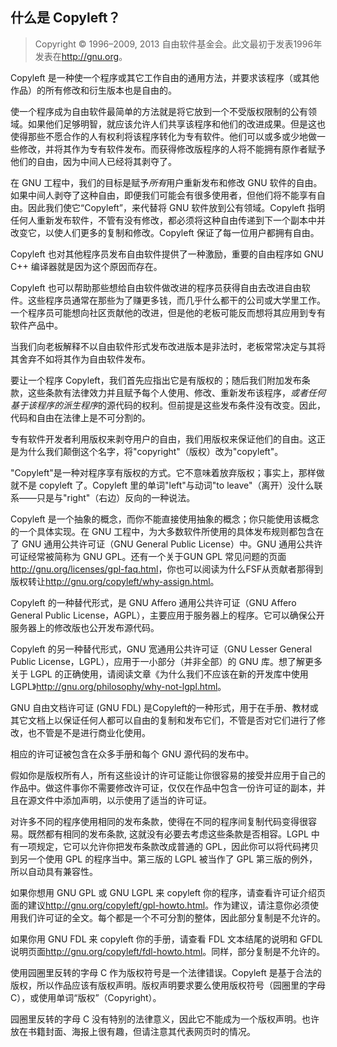 ## 什么是 Copyleft？ 

>Copyright © 1996–2009, 2013 自由软件基金会。此文最初于发表1996年发表在<http://gnu.org>。

Copyleft 是一种使一个程序或其它工作自由的通用方法，并要求该程序（或其他作品）的所有修改和衍生版本也是自由的。

使一个程序成为自由软件最简单的方法就是将它放到一个不受版权限制的公有领域。如果他们足够明智，就应该允许人们共享该程序和他们的改进成果。但是这也使得那些不愿合作的人有权利将该程序转化为专有软件。他们可以或多或少地做一些修改，并将其作为专有软件发布。而获得修改版程序的人将不能拥有原作者赋予他们的自由，因为中间人已经将其剥夺了。

在 GNU 工程中，我们的目标是赋予*所有*用户重新发布和修改 GNU 软件的自由。如果中间人剥夺了这种自由，即便我们可能会有很多使用者，但他们将不能享有自由。因此我们使它“Copyleft”，来代替将 GNU 软件放到公有领域。Copyleft 指明任何人重新发布软件，不管有没有修改，都必须将这种自由传递到下一个副本中并改变它，以使人们更多的复制和修改。Copyleft 保证了每一位用户都拥有自由。

Copyleft 也对其他程序员发布自由软件提供了一种激励，重要的自由程序如 GNU C++ 编译器就是因为这个原因而存在。

Copyleft 也可以帮助那些想给自由软件做改进的程序员获得自由去改进自由软件。这些程序员通常在那些为了赚更多钱，而几乎什么都干的公司或大学里工作。一个程序员可能想向社区贡献他的改进，但是他的老板可能反而想将其应用到专有软件产品中。

当我们向老板解释不以自由软件形式发布改进版本是非法时，老板常常决定与其将其舍弃不如将其作为自由软件发布。

要让一个程序 Copyleft，我们首先应指出它是有版权的；随后我们附加发布条款，这些条款有法律效力并且赋予每个人使用、修改、重新发布该程序，*或者任何基于该程序的派生程序*的源代码的权利。但前提是这些发布条件没有改变。因此，代码和自由在法律上是不可分割的。

专有软件开发者利用版权来剥夺用户的自由，我们用版权来保证他们的自由。这正是为什么我们颠倒这个名字，将"copyright"（版权）改为"copyleft"。

"Copyleft"是一种对程序享有版权的方式。它不意味着放弃版权；事实上，那样做就不是 copyleft 了。Copyleft 里的单词"left"与动词"to leave"（离开）没什么联系——只是与"right"（右边）反向的一种说法。

Copyleft 是一个抽象的概念，而你不能直接使用抽象的概念；你只能使用该概念的一个具体实现。在 GNU 工程中，为大多数软件所使用的具体发布规则都包含在了 GNU 通用公共许可证（GNU General Public License）中。GNU 通用公共许可证经常被简称为 GNU GPL。还有一个关于GUN GPL 常见问题的页面<http://gnu.org/licenses/gpl-faq.html>，你也可以阅读为什么FSF从贡献者那得到版权转让<http://gnu.org/copyleft/why-assign.html>。

Copyleft 的一种替代形式，是 GNU Affero 通用公共许可证（GNU Affero General Public License，AGPL），主要应用于服务器上的程序。它可以确保公开服务器上的修改版也公开发布源代码。

Copyleft 的另一种替代形式，GNU 宽通用公共许可证（GNU Lesser General Public License，LGPL），应用于一小部分（并非全部）的 GNU 库。想了解更多关于 LGPL 的正确使用，请阅读文章《为什么我们不应该在新的开发库中使用 LGPL》<http://gnu.org/philosophy/why-not-lgpl.html>。

GNU 自由文档许可证 (GNU FDL) 是Copyleft的一种形式，用于在手册、教材或其它文档上以保证任何人都可以自由的复制和发布它们，不管是否对它们进行了修改，也不管是不是进行商业化使用。

相应的许可证被包含在众多手册和每个 GNU 源代码的发布中。

假如你是版权所有人，所有这些设计的许可证能让你很容易的接受并应用于自己的作品中。做这件事你不需要修改许可证，仅仅在作品中包含一份许可证的副本，并且在源文件中添加声明，以示使用了适当的许可证。

对许多不同的程序使用相同的发布条款，使得在不同的程序间复制代码变得很容易。既然都有相同的发布条款, 这就没有必要去考虑这些条款是否相容。LGPL 中有一项规定，它可以允许你把发布条款改成普通的 GPL，因此你可以将代码拷贝到另一个使用 GPL 的程序当中。第三版的 LGPL 被当作了 GPL 第三版的例外，所以自动具有兼容性。

如果你想用 GNU GPL 或 GNU LGPL 来 copyleft 你的程序，请查看许可证介绍页面的建议<http://gnu.org/copyleft/gpl-howto.html>。作为建议，请注意你必须使用我们许可证的全文。每个都是一个不可分割的整体，因此部分复制是不允许的。

如果你用 GNU FDL 来 copyleft 你的手册，请查看 FDL 文本结尾的说明和 GFDL 说明页面<http://gnu.org/copyleft/fdl-howto.html>。同样，部分复制是不允许的。

使用园圈里反转的字母 C 作为版权符号是一个法律错误。Copyleft 是基于合法的版权，所以作品应该有版权声明。版权声明要求要么使用版权符号（园圈里的字母 C），或使用单词“版权”（Copyright）。

园圈里反转的字母 C 没有特别的法律意义，因此它不能成为一个版权声明。也许放在书籍封面、海报上很有趣，但请注意其代表网页时的情况。
